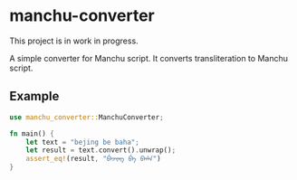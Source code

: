 # manchu-converter

This project is in work in progress.

A simple converter for Manchu script. It converts transliteration to Manchu script.

## Example

```rust
use manchu_converter::ManchuConverter;

fn main() {
    let text = "bejing be baha";
    let result = text.convert().unwrap();
    assert_eq!(result, "ᠪᡝᠵᡳᠩ ᠪᡝ ᠪᠠᡥᠠ")
}
```

